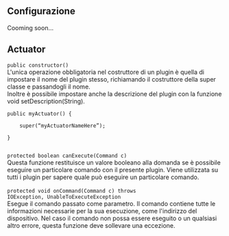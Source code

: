 ## Configurazione ##
Cooming soon...
<a href='Hidden comment: 
Oltre alle classi un plugin può essere composto di un file di configurazione che...
Descrizione file di configurazione con le proprietà comuni e i metodo per l"accesso e GUI.
'></a>

## Actuator ##
`public constructor()`<br>
L'unica operazione obbligatoria nel costruttore di un plugin è quella di impostare il nome del plugin stesso, richiamando il costruttore della super classe e passandogli il nome.<br>
Inoltre è possibile impostare anche la descrizione del plugin con la funzione void setDescription(String).<br>
<pre><code>public myActuator() {<br>
    super(“myActuatorNameHere”);<br>
}<br>
</code></pre>

<code>protected boolean canExecute(Command c)</code><br>
Questa funzione restituisce un valore booleano alla domanda se è possibile eseguire un particolare comando con il presente plugin. Viene utilizzata su tutti i plugin per sapere quale può eseguire un particolare comando.<br>
<br>
<code>protected void onCommand(Command c) throws IOException, UnableToExecuteException</code><br>
Esegue il comando passato come parametro. Il comando contiene tutte le informazioni necessarie per la sua esecuzione, come l'indirizzo del dispositivo. Nel caso il comando non possa essere eseguito o un qualsiasi altro errore, questa funzione deve sollevare una eccezione.